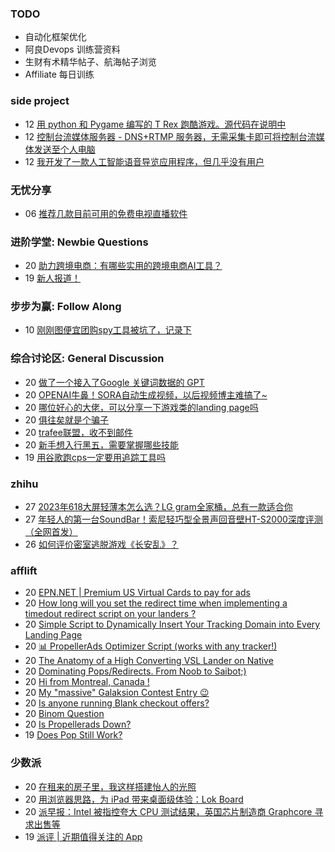 ### TODO
-  自动化框架优化
-  阿良Devops 训练营资料
-  生财有术精华帖子、航海帖子浏览
-  Affiliate 每日训练

### side project
<!-- sideproject:START -->
-  12 [用 python 和 Pygame 编写的 T Rex 跑酷游戏。源代码在说明中](https://www.youtube.com/watch?v=pZySIXSelCA)
-  12 [控制台流媒体服务器 - DNS+RTMP 服务器，无需采集卡即可将控制台流媒体发送至个人电脑](https://github.com/Aioros/console-streaming-server)
-  12 [我开发了一款人工智能语音导览应用程序，但几乎没有用户](https://www.reddit.com/r/SideProject/comments/18gpp0e/ive_built_an_ai_audio_tour_app_but_have_almost_no/)<!-- sideproject:END -->


### 无忧分享
<!-- ruyo:START -->
-  06 [推荐几款目前可用的免费电视直播软件](https://51.ruyo.net/18608.html)<!-- ruyo:END -->

### 进阶学堂: Newbie Questions
<!-- advertcn1:START -->
-  20 [助力跨境电商：有哪些实用的跨境电商AI工具？](https://www.advertcn.com/thread-114036-1-1.html)
-  19 [新人报道！](https://www.advertcn.com/thread-114031-1-1.html)<!-- advertcn1:END -->

### 步步为赢: Follow Along
<!-- advertcn2:START -->
-  10 [刚刚图便宜团购spy工具被坑了，记录下](https://www.advertcn.com/thread-113954-1-1.html)<!-- advertcn2:END -->

### 综合讨论区: General Discussion
<!-- advertcn3:START -->
-  20 [做了一个接入了Google 关键词数据的 GPT](https://www.advertcn.com/thread-114040-1-1.html)
-  20 [OPENAI牛鼻！SORA自动生成视频，以后视频博主难搞了~](https://www.advertcn.com/thread-114039-1-1.html)
-  20 [哪位好心的大佬，可以分享一下游戏类的landing page吗](https://www.advertcn.com/thread-114038-1-1.html)
-  20 [俱往矣就是个骗子](https://www.advertcn.com/thread-114037-1-1.html)
-  20 [trafee联盟，收不到邮件](https://www.advertcn.com/thread-114035-1-1.html)
-  20 [新手想入行黑五，需要掌握哪些技能](https://www.advertcn.com/thread-114034-1-1.html)
-  19 [用谷歌跑cps一定要用追踪工具吗](https://www.advertcn.com/thread-114030-1-1.html)<!-- advertcn3:END -->


### zhihu
<!-- zhihu:START -->
-  27 [2023年618大屏轻薄本怎么选？LG gram全家桶，总有一款适合你](http://zhuanlan.zhihu.com/p/632641888?utm_campaign=rss&utm_medium=rss&utm_source=rss&utm_content=title)
-  27 [年轻人的第一台SoundBar！索尼轻巧型全景声回音壁HT-S2000深度评测（全网首发）](http://zhuanlan.zhihu.com/p/630990296?utm_campaign=rss&utm_medium=rss&utm_source=rss&utm_content=title)
-  26 [如何评价密室逃脱游戏《长安乱》？](http://www.zhihu.com/question/563950552/answer/3045961312?utm_campaign=rss&utm_medium=rss&utm_source=rss&utm_content=title)<!-- zhihu:END -->

### afflift
<!-- afflift:START -->
-  20 [EPN.NET | Premium US Virtual Cards to pay for ads](https://afflift.com/f/threads/epn-net-premium-us-virtual-cards-to-pay-for-ads.11362/)
-  20 [How long will you set the redirect time when implementing a timedout redirect script on your landers ?](https://afflift.com/f/threads/how-long-will-you-set-the-redirect-time-when-implementing-a-timedout-redirect-script-on-your-landers.12674/)
-  20 [Simple Script to Dynamically Insert Your Tracking Domain into Every Landing Page](https://afflift.com/f/threads/simple-script-to-dynamically-insert-your-tracking-domain-into-every-landing-page.10275/)
-  20 [📊 PropellerAds Optimizer Script &lpar;works with any tracker!&rpar;](https://afflift.com/f/threads/%F0%9F%93%8A-propellerads-optimizer-script-works-with-any-tracker.11813/)
-  20 [The Anatomy of a High Converting VSL Lander on Native](https://afflift.com/f/threads/the-anatomy-of-a-high-converting-vsl-lander-on-native.12415/)
-  20 [Dominating Pops/Redirects. From Noob to Saibot;&rpar;](https://afflift.com/f/threads/dominating-pops-redirects-from-noob-to-saibot.12496/)
-  20 [Hi from Montreal, Canada !](https://afflift.com/f/threads/hi-from-montreal-canada.12498/)
-  20 [My &quot;massive&quot; Galaksion Contest Entry 😉](https://afflift.com/f/threads/my-massive-galaksion-contest-entry-%F0%9F%98%89.11287/)
-  20 [Is anyone running Blank checkout offers?](https://afflift.com/f/threads/is-anyone-running-blank-checkout-offers.12667/)
-  20 [Binom Question](https://afflift.com/f/threads/binom-question.12623/)
-  20 [Is Propellerads Down?](https://afflift.com/f/threads/is-propellerads-down.12673/)
-  19 [Does Pop Still Work?](https://afflift.com/f/threads/does-pop-still-work.12666/)<!-- afflift:END -->

### 少数派
<!-- sspai:START -->
-  20 [在租来的房子里，我这样搭建怡人的光照](https://sspai.com/prime/story/lighting-design-for-rented-properties)
-  20 [用浏览器思路，为 iPad 带来桌面级体验：Lok Board](https://sspai.com/post/86288)
-  20 [派早报：Intel 被指控夸大 CPU 测试结果，英国芯片制造商 Graphcore 寻求出售等](https://sspai.com/post/86522)
-  19 [派评 | 近期值得关注的 App](https://sspai.com/post/86521)<!-- sspai:END -->
